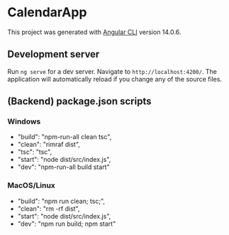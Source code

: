# CalendarApp

This project was generated with [Angular CLI](https://github.com/angular/angular-cli) version 14.0.6.

## Development server

Run `ng serve` for a dev server. Navigate to `http://localhost:4200/`. The application will automatically reload if you change any of the source files.


## (Backend) package.json scripts

### Windows
  - "build": "npm-run-all clean tsc",
  - "clean": "rimraf dist",
  - "tsc": "tsc",
  - "start": "node dist/src/index.js",
  - "dev": "npm-run-all build start"
### MacOS/Linux
  - "build": "npm run clean; tsc;",
  - "clean": "rm -rf dist",
  - "start": "node dist/src/index.js",
  - "dev": "npm run build; npm start"
